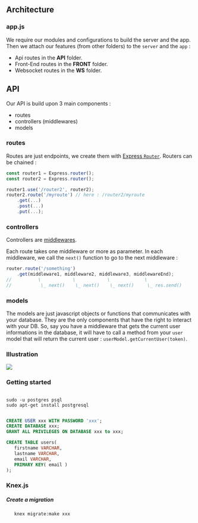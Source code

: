 ## Architecture

### app.js

We require our modules and configurations to build the server and the app.
Then we attach our features (from other folders) to the `server` and the `app` :
- Api routes in the **__API__** folder.
- Front-End routes in the **__FRONT__** folder.
- Websocket routes in the **__WS__** folder.

## API

Our API is build upon 3 main components :
 * routes
 * controllers (middlewares)
 * models

### routes

Routes are just endpoints, we create them with [Express `Router`](http://expressjs.com/en/guide/routing.html).
Routers can be chained :

```javascript
const router1 = Express.router();
const router2 = Express.router();

router1.use('/router2', router2);
router2.route('/myroute') // here : /router2/myroute
    .get(...)
    .post(...)
    .put(...);
```

### controllers

Controllers are [middlewares](http://expressjs.com/en/guide/writing-middleware.html).

Each route takes one middleware or more as parameter. In each middleware, we call the `next()` function to go to the next middleware :
```javascript
router.route('/something')
    .get(middleware1, middleware2, middleware3, middlewareEnd);
//          \            \            \             \
//           \_ next()    \_ next()    \_ next()     \_ res.send()

```

### models

The models are just javascript objects or functions that communicates with your database. They are the only components that have
the right to interact with your DB.
So, say you have a middleware that gets the current user informations in the database, it will have to call a method from your `user` model that
will return the current user : `userModel.getCurrentUser(token)`.


### Illustration

![](/.img/archiAPI.png)



### Getting started

``` shell

sudo -u postgres psql
sudo apt-get install postgresql
```

``` sql

CREATE USER xxx WITH PASSWORD 'xxx';
CREATE DATABASE xxx;
GRANT ALL PRIVILEGES ON DATABASE xxx to xxx;

CREATE TABLE users(
   firstname VARCHAR,
   lastname VARCHAR,
   email VARCHAR,
   PRIMARY KEY( email )
);
```


### Knex.js

##### Create a migration
```
   knex migrate:make xxx
```
